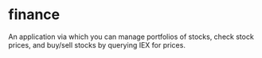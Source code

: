 # finance
An application via which you can manage portfolios of stocks, check stock prices, and buy/sell stocks by querying IEX for prices.
